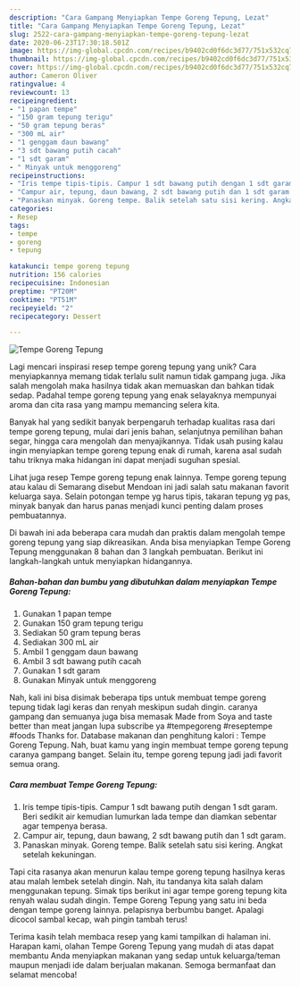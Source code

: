 ```yaml
---
description: "Cara Gampang Menyiapkan Tempe Goreng Tepung, Lezat"
title: "Cara Gampang Menyiapkan Tempe Goreng Tepung, Lezat"
slug: 2522-cara-gampang-menyiapkan-tempe-goreng-tepung-lezat
date: 2020-06-23T17:30:18.501Z
image: https://img-global.cpcdn.com/recipes/b9402cd0f6dc3d77/751x532cq70/tempe-goreng-tepung-foto-resep-utama.jpg
thumbnail: https://img-global.cpcdn.com/recipes/b9402cd0f6dc3d77/751x532cq70/tempe-goreng-tepung-foto-resep-utama.jpg
cover: https://img-global.cpcdn.com/recipes/b9402cd0f6dc3d77/751x532cq70/tempe-goreng-tepung-foto-resep-utama.jpg
author: Cameron Oliver
ratingvalue: 4
reviewcount: 13
recipeingredient:
- "1 papan tempe"
- "150 gram tepung terigu"
- "50 gram tepung beras"
- "300 mL air"
- "1 genggam daun bawang"
- "3 sdt bawang putih cacah"
- "1 sdt garam"
- " Minyak untuk menggoreng"
recipeinstructions:
- "Iris tempe tipis-tipis. Campur 1 sdt bawang putih dengan 1 sdt garam. Beri sedikit air kemudian lumurkan lada tempe dan diamkan sebentar agar tempenya berasa."
- "Campur air, tepung, daun bawang, 2 sdt bawang putih dan 1 sdt garam."
- "Panaskan minyak. Goreng tempe. Balik setelah satu sisi kering. Angkat setelah kekuningan."
categories:
- Resep
tags:
- tempe
- goreng
- tepung

katakunci: tempe goreng tepung 
nutrition: 156 calories
recipecuisine: Indonesian
preptime: "PT20M"
cooktime: "PT51M"
recipeyield: "2"
recipecategory: Dessert

---
```



![Tempe Goreng Tepung](https://img-global.cpcdn.com/recipes/b9402cd0f6dc3d77/751x532cq70/tempe-goreng-tepung-foto-resep-utama.jpg)

Lagi mencari inspirasi resep tempe goreng tepung yang unik? Cara menyiapkannya memang tidak terlalu sulit namun tidak gampang juga. Jika salah mengolah maka hasilnya tidak akan memuaskan dan bahkan tidak sedap. Padahal tempe goreng tepung yang enak selayaknya mempunyai aroma dan cita rasa yang mampu memancing selera kita.

Banyak hal yang sedikit banyak berpengaruh terhadap kualitas rasa dari tempe goreng tepung, mulai dari jenis bahan, selanjutnya pemilihan bahan segar, hingga cara mengolah dan menyajikannya. Tidak usah pusing kalau ingin menyiapkan tempe goreng tepung enak di rumah, karena asal sudah tahu triknya maka hidangan ini dapat menjadi suguhan spesial.

Lihat juga resep Tempe goreng tepung enak lainnya. Tempe goreng tepung atau kalau di Semarang disebut Mendoan ini jadi salah satu makanan favorit keluarga saya. Selain potongan tempe yg harus tipis, takaran tepung yg pas, minyak banyak dan harus panas menjadi kunci penting dalam proses pembuatannya.


Di bawah ini ada beberapa cara mudah dan praktis dalam mengolah tempe goreng tepung yang siap dikreasikan. Anda bisa menyiapkan Tempe Goreng Tepung menggunakan 8 bahan dan 3 langkah pembuatan. Berikut ini langkah-langkah untuk menyiapkan hidangannya.

<!--inarticleads1-->

##### Bahan-bahan dan bumbu yang dibutuhkan dalam menyiapkan Tempe Goreng Tepung:

1. Gunakan 1 papan tempe
1. Gunakan 150 gram tepung terigu
1. Sediakan 50 gram tepung beras
1. Sediakan 300 mL air
1. Ambil 1 genggam daun bawang
1. Ambil 3 sdt bawang putih cacah
1. Gunakan 1 sdt garam
1. Gunakan  Minyak untuk menggoreng


Nah, kali ini bisa disimak beberapa tips untuk membuat tempe goreng tepung tidak lagi keras dan renyah meskipun sudah dingin. caranya gampang dan semuanya juga bisa memasak Made from Soya and taste better than meat jangan lupa subscribe ya #tempegoreng #reseptempe #foods Thanks for. Database makanan dan penghitung kalori : Tempe Goreng Tepung. Nah, buat kamu yang ingin membuat tempe goreng tepung caranya gampang banget. Selain itu, tempe goreng tepung jadi jadi favorit semua orang. 

<!--inarticleads2-->

##### Cara membuat Tempe Goreng Tepung:

1. Iris tempe tipis-tipis. Campur 1 sdt bawang putih dengan 1 sdt garam. Beri sedikit air kemudian lumurkan lada tempe dan diamkan sebentar agar tempenya berasa.
1. Campur air, tepung, daun bawang, 2 sdt bawang putih dan 1 sdt garam.
1. Panaskan minyak. Goreng tempe. Balik setelah satu sisi kering. Angkat setelah kekuningan.


Tapi cita rasanya akan menurun kalau tempe goreng tepung hasilnya keras atau malah lembek setelah dingin. Nah, itu tandanya kita salah dalam menggunakan tepung. Simak tips berikut ini agar tempe goreng tepung kita renyah walau sudah dingin. Tempe Goreng Tepung yang satu ini beda dengan tempe goreng lainnya. pelapisnya berbumbu banget. Apalagi dicocol sambal kecap, wah pingin tambah terus! 

Terima kasih telah membaca resep yang kami tampilkan di halaman ini. Harapan kami, olahan Tempe Goreng Tepung yang mudah di atas dapat membantu Anda menyiapkan makanan yang sedap untuk keluarga/teman maupun menjadi ide dalam berjualan makanan. Semoga bermanfaat dan selamat mencoba!
